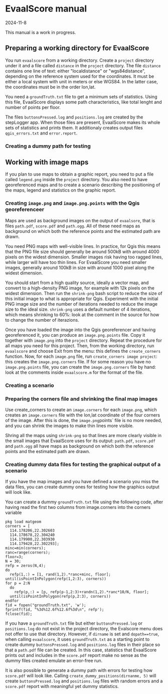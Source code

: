 # EvaalScore manual

2024-11-8

This manual is a work in progress.

## Preparing a working directory for EvaalScore

You run `evaalscore` from a working directory.  Create a `project` directory under it and a file called `distance` in the `project` directory.  The file `distance` contains one line of text: either "localdistance" or "wgs84distance", depending on the reference system used for the coordinates.  It must be either a local system with unit in meters or else WGS84. In the latter case, the coordinates must be in the order lon,lat.

You need a `groundTruth.txt` file to get a minimum sets of statistics.  Using this file, EvaalScore displays some path characteristics, like total lenght and number of points per floor.

The files `buttonsPressed.log` and `positions.log` are created by the stepLogger app.  When those files are present, EvaalScore makes its whole sets of statistics and prints them.  It additionaly creates output files `qgis_errors.txt` and `error.report`.

### Creating a dummy path for testing


## Working with image maps

If you plan to use maps to obtain a graphic report, you need to put a file called `legend.png` inside the `project` directory.  You also need to have georeferenced maps and to create a scenario describing the positioning of the maps, legend and statistics on the graphic report.


### Creating `image.png` and `image.png.points` with the Qgis georeferenceer

Maps are used as background images on the output of `evaalsore`, that is files `path.pdf`, `score.pdf` and `path.ogg`.  All of these need maps as background on which both the reference points and the estimated path are drawn.

You need PNG maps with well-visible lines.  In practice, for Qgis this means that the PNG file size should generally be around 500kB with around 4000 pixels on the widest dimension.  Smaller images risk having too ragged lines, while larger will have too thin lines.  For EvaalScore you need smaller images, generally around 100kB in size with around 1000 pixel along the widest dimension.

You should start from a high quality source, ideally a vector map, and convert to a high-density PNG image, for example with 12k pixels on the widest dimension.  Then run the `shrink-png` bash script to reduce the size of this initial image to what is appropriate for Qgis.  Experiment with the initial PNG image size and the number of iterations needed to reduce the image size to the ideal size.  `shrink-png` uses a default number of 4 iterations, which means shrinking to 60%: look at the comment in the source for how to change the number of iterazions.

Once you have loaded the image into the Qgis georeferencer and having georeferenced it, you can produce an `image.png.points` file. Copy it together with `image.png` into the `project` directory.  Repeat the procedure for all maps you need for this project.  Then, from the working directory, run `evaalscore` and choose Exit from the menu: this defines the `create_corners` function.  Now, for each `image.png` file, run `create_corners image project`: this creates the `image.png.corners` file.  If for some reason you have no `image.png.points` file, you can create the `image.png.corners` file by hand: look at the comments inside `evaalscore.m` for the format of the file.


### Creating a scenario

### Preparing the corners file and shrinking the final map images

Use create_corners to create an `image.corners` for each `image.png`, which creates an `image.corners` file with the lon,lat coordinate of the four corners of the image.  After this is done, the `image.png`points` file is no more needed, and you can shrink the images to make thin lines more visible.

Shring all the maps using `shrink-png` so that lines are more clearly visible in the small images that EvaalScore uses for its output: `path.pdf`, `score.pdf` and `path.ogg` all have maps as background on which both the reference points and the estimated path are drawn.


### Creating dummy data files for testing the graphical output of a scenario

If you have the map images and you have defined a scenario you miss the data files, you can create dummy ones for testing how the graphics output will look like.

You can create a dummy `groundTruth.txt` file using the following code, after having read the first two columns from image.corners into the corners variable

	pkg load matgeom
	corners = [
	  114.178206,22.302603
	  114.178678,22.304240
	  114.179900,22.303930
	  114.179428,22.302293];
    minc=min(corners);
	ranc=range(corners);
	floor=3;
	N = 30;
	refp = zeros(N,4);
	do
	  refp(1,:) = [1, rand(1,2).*ranc+minc, floor];
	until(isPointInPolygon(refp(1,2:3), corners))
	for p = 2:N
	  do
	    refp(p,:) = [p, refp(p-1,2:3)+randn(1,2).*ranc*10/N, floor];
	  until(isPointInPolygon(refp(p,2:3), corners))
	endfor
	fid = fopen("groundTruth.txt", 'w');
	fprintf(fid, "%3d%12.6f%12.6f%3d\n", refp');
	fclose(fid);

If you have a `groundTruth.txt` file but either `buttonsPressed.log` or `positions.log` do not exist in the project directory, the Evalscore menu does not offer to use that directory.  However, if `dirname` is set and `dopath==true`, when calling `evaalscore`, it uses `groundTruth.txt` as a starting point to create dummy `buttonsPressed.log` and `positions.log` files in their place so that a `path.pdf` file can be created.  In this case, statistics that EvaalScore prints out and includes in the `score.pdf` report make no sense as the dummy files created emulate an error-free run.

It is also possible to generate a dummy path with errors for testing how `score.pdf` will look like.  Calling `create_dummy_positions(dirnanme, 5)` will create `buttonsPressed.log` and `positions.log` files with random errors and a `score.pdf` report with meaningful yet dummy statistics.
